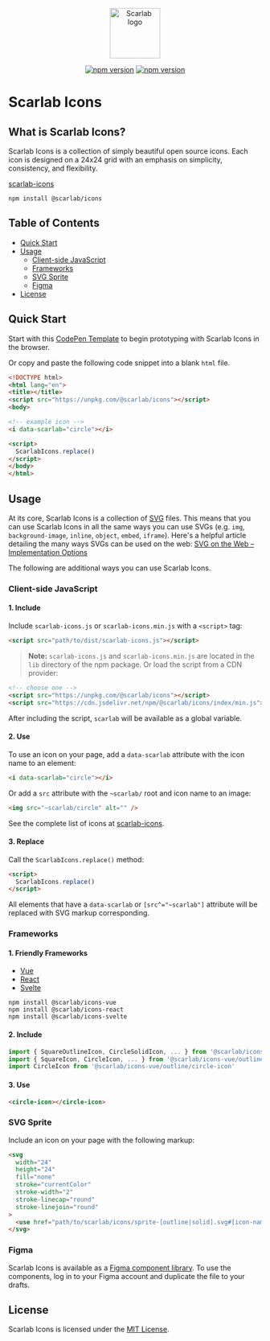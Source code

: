 <p align="center"><a href="http://scarlab-icons.la-moore.ru" target="_blank" rel="noopener noreferrer"><img width="100" src="http://scarlab-icons.la-moore.ru/images/scarab-logo.png" alt="Scarlab logo"></a></p>

<p align="center">
  <a href="https://www.npmjs.com/package/@scarlab/icons"><img src="https://img.shields.io/npm/v/@scarlab/icons?color=%23cb0000" alt="npm version"></a>
  <a href="https://www.npmjs.com/package/@scarlab/icons"><img src="https://img.shields.io/npm/dm/@scarlab/icons" alt="npm version"></a>
</p>

# Scarlab Icons

## What is Scarlab Icons?

Scarlab Icons is a collection of simply beautiful open source icons. Each icon is designed on a 24x24 grid with an emphasis on simplicity, consistency, and flexibility.

[scarlab-icons](http://scarlab-icons.la-moore.ru/)

```shell
npm install @scarlab/icons
```

## Table of Contents

* [Quick Start](#quick-start)
* [Usage](#usage)
    * [Client-side JavaScript](#client-side-javascript)
    * [Frameworks](#frameworks)
    * [SVG Sprite](#svg-sprite)
    * [Figma](#figma)
* [License](#license)

## Quick Start

Start with this [CodePen Template](https://codepen.io/pen?template=GRMNEPL) to begin prototyping with Scarlab Icons in the browser.

Or copy and paste the following code snippet into a blank `html` file.

```html
<!DOCTYPE html>
<html lang="en">
<title></title>
<script src="https://unpkg.com/@scarlab/icons"></script>
<body>

<!-- example icon -->
<i data-scarlab="circle"></i>

<script>
  ScarlabIcons.replace()
</script>
</body>
</html>
```


## Usage

At its core, Scarlab Icons is a collection of [SVG](https://svgontheweb.com/#svg) files.
This means that you can use Scarlab Icons in all the same ways you can use SVGs
(e.g. `img`, `background-image`, `inline`, `object`, `embed`, `iframe`).
Here's a helpful article detailing the many ways SVGs can be used
on the web: [SVG on the Web – Implementation Options](https://svgontheweb.com/#implementation)

The following are additional ways you can use Scarlab Icons.

### Client-side JavaScript

#### 1. Include

Include `scarlab-icons.js` or `scarlab-icons.min.js` with a `<script>` tag:

```html
<script src="path/to/dist/scarlab-icons.js"></script>
```

> **Note:** `scarlab-icons.js` and `scarlab-icons.min.js` are located in the `lib` directory of the npm package.
Or load the script from a CDN provider:

```html
<!-- choose one -->
<script src="https://unpkg.com/@scarlab/icons"></script>
<script src="https://cdn.jsdelivr.net/npm/@scarlab/icons/index/min.js"></script>
```

After including the script, `scarlab` will be available as a global variable.

#### 2. Use

To use an icon on your page, add a `data-scarlab` attribute with the icon name to an element:

```html
<i data-scarlab="circle"></i>
```

Or add a `src` attribute with the `~scarlab/` root and icon name to an image:

```html
<img src="~scarlab/circle" alt="" />
```

See the complete list of icons at [scarlab-icons](http://scarlab-icons.la-moore.ru).

#### 3. Replace

Call the `ScarlabIcons.replace()` method:

```html
<script>
  ScarlabIcons.replace()
</script>
```

All elements that have a `data-scarlab` or `[src^="~scarlab"]` attribute will be replaced with
SVG markup corresponding.

### Frameworks

#### 1. Friendly Frameworks

* [Vue](https://vuejs.org)
* [React](https://reactjs.org)
* [Svelte](https://svelte.dev)

```shell
npm install @scarlab/icons-vue
npm install @scarlab/icons-react
npm install @scarlab/icons-svelte
```

#### 2. Include

```js
import { SquareOutlineIcon, CircleSolidIcon, ... } from '@scarlab/icons-vue'
import { SquareIcon, CircleIcon, ... } from '@scarlab/icons-vue/outline'
import CircleIcon from '@scarlab/icons-vue/outline/circle-icon'
```

#### 3. Use

```html
<circle-icon></circle-icon> 
```


### SVG Sprite

Include an icon on your page with the following markup:

```html
<svg
  width="24"
  height="24"
  fill="none"
  stroke="currentColor"
  stroke-width="2"
  stroke-linecap="round"
  stroke-linejoin="round"
>
  <use href="path/to/scarlab/icons/sprite-[outline|solid].svg#[icon-name]"/>
</svg>
```


### Figma

Scarlab Icons is available as a [Figma component library](https://www.figma.com/community/file/1051907827478622063/Scarab-Icons). To use the components, log in to your Figma account and duplicate the file to your drafts.


## License

Scarlab Icons is licensed under the [MIT License](https://github.com/la-moore/scarlab-icons/blob/master/LICENSE).
